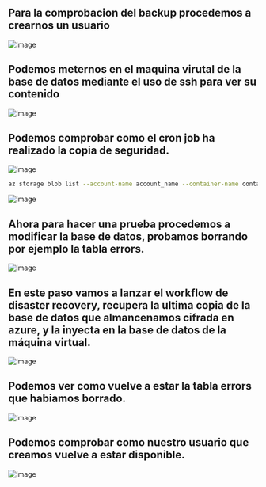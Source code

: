 ## Para la comprobacion del backup procedemos a crearnos un usuario

![image](https://github.com/user-attachments/assets/e62d0cb1-c5e4-4831-8285-81e611ef43bc)

## Podemos meternos en el maquina virutal de la base de datos mediante el uso de ssh para ver su contenido 

![image](https://github.com/user-attachments/assets/da38f9cf-6aaf-49cd-8b71-e8fe50f779e3)

## Podemos comprobar como el cron job ha realizado la copia de seguridad.

![image](https://github.com/user-attachments/assets/2b2d1b0b-107e-4884-8965-0a9819cdbea8)

```bash
az storage blob list --account-name account_name --container-name contanier_name --output table
```

![image](https://github.com/user-attachments/assets/d777e6f4-bd9f-4f10-903f-91247e62e253)

## Ahora para hacer una prueba procedemos a modificar la base de datos, probamos borrando por ejemplo la tabla errors.

![image](https://github.com/user-attachments/assets/fa987ef4-d600-4ed6-b854-65693bb79100)

## En este paso vamos a lanzar el workflow de disaster recovery, recupera la ultima copia de la base de datos que almancenamos cifrada en azure, y la inyecta en la base de datos de la máquina virtual.

![image](https://github.com/user-attachments/assets/247c134d-fcaf-418c-9489-f2d0d86cf5f8)

## Podemos ver como vuelve a estar la tabla errors que habiamos borrado.

![image](https://github.com/user-attachments/assets/0135b048-9615-4fd4-9161-451ca7c295a5)

## Podemos comprobar como nuestro usuario que creamos vuelve a estar disponible.

![image](https://github.com/user-attachments/assets/e7de1ace-17cc-4326-aec2-10ff1a559b44)



